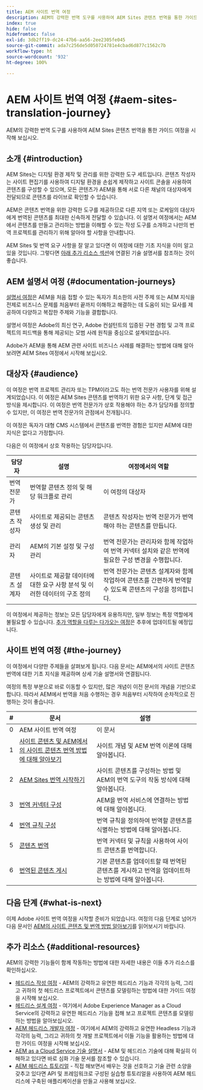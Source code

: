 ```yaml
---
title: AEM 사이트 번역 여정
description: AEM의 강력한 번역 도구를 사용하여 AEM Sites 콘텐츠 번역을 통한 가이드 여정을 시작해 보십시오.
index: true
hide: false
hidefromtoc: false
exl-id: 3db2ff19-dc24-47b6-aa56-2ee2305fe045
source-git-commit: ada7c256de5d050724781e4cbad6d877c1562c7b
workflow-type: ht
source-wordcount: '932'
ht-degree: 100%

---
```


# AEM 사이트 번역 여정 {#aem-sites-translation-journey}

AEM의 강력한 번역 도구를 사용하여 AEM Sites 콘텐츠 번역을 통한 가이드 여정을 시작해 보십시오.

## 소개 {#introduction}

AEM Sites는 디지털 환경 제작 및 관리를 위한 강력한 도구 세트입니다. 콘텐츠 작성자는 사이트 편집기를 사용하여 디지털 환경을 손쉽게 제작하고 사이트 콘솔을 사용하여 콘텐츠를 구성할 수 있으며, 모든 콘텐츠가 AEM을 통해 서로 다른 채널의 대상자에게 전달되므로 콘텐츠를 라이브로 확인할 수 있습니다.

AEM은 콘텐츠 번역을 위한 강력한 도구를 제공하므로 다른 지역 또는 로케일의 대상자에게 번역된 콘텐츠를 최대한 신속하게 전달할 수 있습니다. 이 설명서 여정에서는 AEM에서 콘텐츠를 만들고 관리하는 방법을 이해할 수 있는 작성 도구를 소개하고 나만의 번역 프로젝트를 관리하기 위해 알아야 할 사항을 안내합니다.

AEM Sites 및 번역 요구 사항을 잘 알고 있다면 이 여정에 대한 기초 지식을 이미 알고 있을 것입니다. 그렇다면 [아래 추가 리소스 섹션](#additional-resources)에 연결된 기술 설명서를 참조하는 것이 좋습니다.

## AEM 설명서 여정 {#documentation-journeys}

[설명서 여정](/help/journey-documentation/documentation-journeys.md)은 AEM을 처음 접할 수 있는 독자가 최소한의 사전 주제 또는 AEM 지식을 전제로 비즈니스 문제를 처음부터 끝까지 이해하고 해결하는 데 도움이 되는 묘사를 제공하여 다양하고 복잡한 주제와 기능을 결합합니다.

설명서 여정은 Adobe의 최신 연구, Adobe 컨설턴트의 입증된 구현 경험 및 고객 프로젝트의 피드백을 통해 제공되는 모범 사례 원칙을 중심으로 설계되었습니다.

Adobe가 AEM을 통해 AEM 관련 사이트 비즈니스 사례를 해결하는 방법에 대해 알아보려면 AEM Sites 여정에서 시작해 보십시오.

## 대상자 {#audience}

이 여정은 번역 프로젝트 관리자 또는 TPM이라고도 하는 번역 전문가 사용자를 위해 설계되었습니다. 이 여정은 AEM Sites 콘텐츠를 번역하기 위한 요구 사항, 단계 및 접근 방식을 제시합니다. 이 여정은 번역 전문가가 상호 작용해야 하는 추가 담당자를 정의할 수 있지만, 이 여정은 번역 전문가의 관점에서 전개됩니다.

이 여정은 독자가 대형 CMS 시스템에서 콘텐츠를 번역한 경험은 있지만 AEM에 대한 지식은 없다고 가정합니다.

다음은 이 여정에서 상호 작용하는 담당자입니다.

| 담당자 | 설명 | 여정에서의 역할 |
|---|---|---|
| 번역 전문가 | 번역할 콘텐츠 정의 및 해당 워크플로 관리 | 이 여정의 대상자 |
| 콘텐츠 작성자 | 사이트로 제공되는 콘텐츠 생성 및 관리 | 콘텐츠 작성자는 번역 전문가가 번역해야 하는 콘텐츠를 만듭니다. |
| 관리자 | AEM의 기본 설정 및 구성 관리 | 번역 전문가는 관리자와 함께 작업하여 번역 커넥터 설치와 같은 번역에 필요한 구성 변경을 수행합니다. |
| 콘텐츠 설계자 | 사이트로 제공할 데이터에 대한 요구 사항 분석 및 이러한 데이터의 구조 정의 | 번역 전문가는 콘텐츠 설계자와 함께 작업하여 콘텐츠를 간편하게 번역할 수 있도록 콘텐츠의 구성을 정의합니다. |

이 여정에서 제공하는 정보는 모든 담당자에게 유용하지만, 일부 정보는 특정 역할에게 불필요할 수 있습니다. [추가 역할을 다루는 다가오는 여정](/help/journey-documentation/documentation-journeys.md#journeys)은 추후에 업데이트될 예정입니다.

## 사이트 번역 여정 {#the-journey}

이 여정에서 다양한 주제들을 살펴보게 됩니다. 다음 문서는 AEM에서의 사이트 콘텐츠 번역에 대한 기초 지식을 제공하며 상세 기술 설명서와 연결됩니다.

여정의 특정 부분으로 바로 이동할 수 있지만, 많은 개념이 이전 문서의 개념을 기반으로 합니다. 따라서 AEM에서 번역을 처음 수행하는 경우 처음부터 시작하여 순차적으로 진행하는 것이 좋습니다.

| # | 문서 | 설명 |
|---|---|---|
| 0 | AEM 사이트 번역 여정 | 이 문서 |
| 1 | [사이트 콘텐츠 및 AEM에서의 사이트 콘텐츠 번역 방법에 대해 알아보기](learn-about.md) | 사이트 개념 및 AEM 번역 이론에 대해 알아봅니다. |
| 2 | [AEM Sites 번역 시작하기](getting-started.md) | 사이트 콘텐츠를 구성하는 방법 및 AEM의 번역 도구의 작동 방식에 대해 알아봅니다. |
| 3 | [번역 커넥터 구성](configure-connector.md) | AEM을 번역 서비스에 연결하는 방법에 대해 알아봅니다. |
| 4 | [번역 규칙 구성](translation-rules.md) | 번역 규칙을 정의하여 번역할 콘텐츠를 식별하는 방법에 대해 알아봅니다. |
| 5 | [콘텐츠 번역](translate-content.md) | 번역 커넥터 및 규칙을 사용하여 사이트 콘텐츠를 번역합니다. |
| 6 | [번역된 콘텐츠 게시](publish-content.md) | 기본 콘텐츠를 업데이트할 때 번역된 콘텐츠를 게시하고 번역을 업데이트하는 방법에 대해 알아봅니다. |

## 다음 단계 {#what-is-next}

이제 Adobe 사이트 번역 여정을 시작할 준비가 되었습니다. 여정의 다음 단계로 넘어가 다음 문서인 [AEM의 사이트 콘텐츠 및 번역 방법 알아보기](learn-about.md)를 읽어보시기 바랍니다.

## 추가 리소스 {#additional-resources}

AEM의 강력한 기능들이 함께 작동하는 방법에 대한 자세한 내용은 이들 추가 리소스를 확인하십시오.

* [헤드리스 작성 여정](/help/journey-headless/author/overview.md) - AEM의 강력하고 유연한 헤드리스 기능과 각각의 능력, 그리고 귀하의 첫 헤드리스 프로젝트에서 콘텐츠를 모델링하는 방법에 대한 가이드 여정을 시작해 보십시오.
* [헤드리스 설계 여정](/help/journey-headless/architect/overview.md) - 여기에서 Adobe Experience Manager as a Cloud Service의 강력하고 유연한 헤드리스 기능을 접해 보고 프로젝트 콘텐츠를 모델링하는 방법을 알아보십시오.
* [AEM 헤드리스 개발자 여정](/help/journey-headless/developer/overview.md) - 여기에서 AEM의 강력하고 유연한 Headless 기능과 각각의 능력, 그리고 귀하의 첫 개발 프로젝트에서 이들 기능을 활용하는 방법에 대한 가이드 여정을 시작해 보십시오.
* [AEM as a Cloud Service 기술 설명서](https://experienceleague.adobe.com/docs/experience-manager-cloud-service.html) - AEM 및 헤드리스 기술에 대해 확실히 이해하고 있다면 바로 심화 기술 문서를 참조할 수 있습니다.
* [AEM 헤드리스 튜토리얼](https://experienceleague.adobe.com/docs/experience-manager-learn/getting-started-with-aem-headless/overview.html) - 직접 해보면서 배우는 것을 선호하고 기술 관련 소양을 갖추고 있다면 API 및 프레임워크로 구성된 실습형 튜토리얼을 사용하여 AEM 헤드리스에 구축된 애플리케이션을 만들고 사용해 보십시오.
